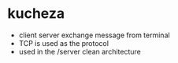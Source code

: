 # kucheza


* client server exchange message from terminal
* TCP is used as the protocol
* used in the  /server clean architecture
